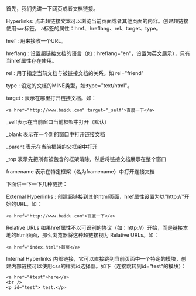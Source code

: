 首先，我们先讲一下网页或者文档链接。

Hyperlinks: 点击超链接文本可以浏览当前页面或者其他页面的内容。创建超链接使用`<a>`标签。 a标签的属性：href、hreflang、rel、target、type。

href : 用来接收一个URL。

hreflang : 设置超链接文档的语言（如：hreflang="en"，设置为英文展示），只有当href属性存在使用。

rel : 用于指定当前文档与被链接文档的关系。如 rel="friend"

type : 设定的文档的MINE类型，如:type="text/html"。

target : 表示在哪里打开链接文档。如：

	<a href="http://www.baidu.com" target="_self">百度一下</a>

_self表示在当前窗口当前框架中打开（默认）

_blank 表示在一个新的窗口中打开链接文档

_parent 表示在当前框架的父框架中打开

_top 表示先把所有被包含的框架清除，然后将链接文档展示在整个窗口

framename 表示在特定框架（名为framename）中打开连接文档

下面讲一下一下几种链接：

External Hyperlinks : 创建超链接到其他html页面，href属性设置为以"http://"开始的URL。如：

	<a href="http://www.baidu.com">百度一下</a>

Relative URLs 如果href属性不以可识别的协议（如：http://）开始，而是链接本地的html页面，那么浏览器将这种超链接视为 Relative URLs。如：

	<a href="index.html">首页</a>

Internal Hyperlinks 内部链接，它可以直接跳到当前页面中一个特定的模块，创建内部链接可以使用css的样式id选择器。如下（连接跳转到id="test"的模块）：

	<a href="#test">here</a>
    <br />
	<p id="test"> test.</p>


